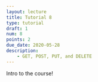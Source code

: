 ```yaml
---
layout: lecture
title: Tutorial 8
type: tutorial
draft: 1
num: 8
points: 2
due_date: 2020-05-28
description:
    - GET, POST, PUT, and DELETE
---
```


Intro to the course!